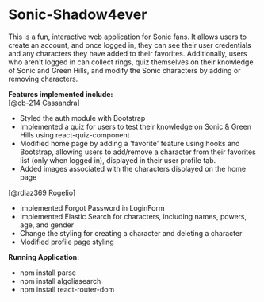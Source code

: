 # Sonic-Shadow4ever
This is a fun, interactive web application for Sonic fans. It allows users to create an account, and once logged in, they can see their user credentials and any characters they have added to their favorites. Additionally, users who aren't logged in can collect rings, quiz themselves on their knowledge of Sonic and Green Hills, and modify the Sonic characters by adding or removing characters.  
  
**Features implemented include:**  
[@cb-214 Cassandra]
* Styled the auth module with Bootstrap
* Implemented a quiz for users to test their knowledge on Sonic & Green Hills using react-quiz-component
* Modified home page by adding a 'favorite' feature using hooks and Bootstrap, allowing users to add/remove a character from their favorites list (only when logged in), displayed in their user profile tab.
* Added images associated with the characters displayed on the home page

[@rdiaz369 Rogelio]
* Implemented Forgot Password in LoginForm
* Implemented Elastic Search for characters, including names, powers, age, and gender
* Change the styling for creating a character and deleting a character
* Modified profile page styling

**Running Application:**

* npm install parse
* npm install algoliasearch
* npm install react-router-dom
